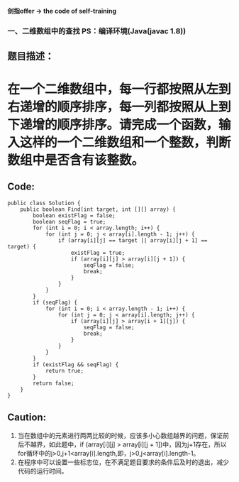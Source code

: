 #### 剑指offer -> the code of self-training
### 一、二维数组中的查找 PS：编译环境(Java(javac 1.8))
## 题目描述：
# 在一个二维数组中，每一行都按照从左到右递增的顺序排序，每一列都按照从上到下递增的顺序排序。请完成一个函数，输入这样的一个二维数组和一个整数，判断数组中是否含有该整数。
## Code:
```
public class Solution {
    public boolean Find(int target, int [][] array) {
        boolean existFlag = false;
        boolean seqFlag = true;
        for (int i = 0; i < array.length; i++) {
            for (int j = 0; j < array[i].length - 1; j++) {
                if (array[i][j] == target || array[i][j + 1] == target) {
                    existFlag = true;
                    if (array[i][j] > array[i][j + 1]) {
                        seqFlag = false;
                        break;
                    }
                }
            }
        }
        if (seqFlag) {
            for (int i = 0; i < array.length - 1; i++) {
                for (int j = 0; j < array[i].length; j++) {
                    if (array[i][j] > array[i + 1][j]) {
                        seqFlag = false;
                        break;
                    }
                }
            }
        }
        if (existFlag && seqFlag) {
            return true;
        }
        return false;
    }
}
```
## Caution:
1. 当在数组中的元素进行两两比较的时候，应该多小心数组越界的问题，保证前后不越界，如此题中，if (array[i][j] > array[i][j + 1])中，因为j+1存在，所以for循环中的j>0,j+1<array[i].length,即，j>0,j<array[i].length-1。
2. 在程序中可以设置一些标志位，在不满足题目要求的条件后及时的退出，减少代码的运行时间。

